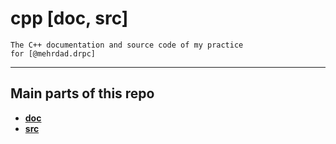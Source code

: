 # cpp [doc, src]

    The C++ documentation and source code of my practice
    for [@mehrdad.drpc]

---

## Main parts of this repo

- [**doc**](./doc/readme.md)
- [**src**](./src/readme.md)
